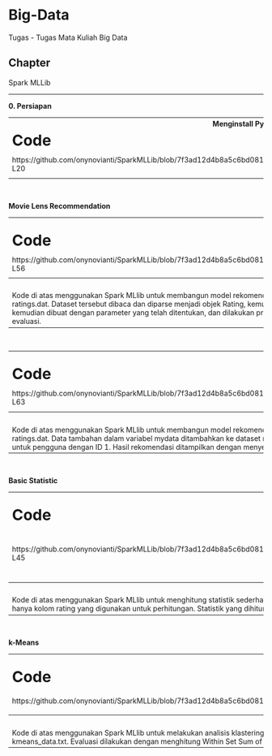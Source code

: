 # Big-Data
Tugas - Tugas Mata Kuliah Big Data

## Chapter
Spark MLLib

<hr/>

**0. Persiapan**
<table border="0">
<tr>
    <th colspan="2" align="center"><b>Menginstall PySpark dan Connect ke Google Drive</b></th>
 </tr>
 <tr>
    <td><b style="font-size:30px">Code</b></td>
    <td><b style="font-size:30px">Output</b></td>
 </tr>
 <tr>
    <td>https://github.com/onynovianti/SparkMLLib/blob/7f3ad12d4b8a5c6bd081e77c942ef89bcac82e5d/copy_of_tugas_minggu_14_spark_mllib_ony.py#L15-L20</td>
    <td><img src="https://github.com/onynovianti/SparkMLLib/blob/aa69e0d9659c083cced75312ad0015bc266896a7/Image/0.%20Persiapan.png"></td>
 </tr>
</table><br>

**Movie Lens Recommendation**
<table border="0">
 <tr>
    <th colspan="2" align="center"><b>Slide 30</b></th>
 </tr>
 <tr>
    <td><b style="font-size:30px">Code</b></td>
    <td><b style="font-size:30px">Output</b></td>
 </tr>
 <tr>
    <td>https://github.com/onynovianti/SparkMLLib/blob/7f3ad12d4b8a5c6bd081e77c942ef89bcac82e5d/copy_of_tugas_minggu_14_spark_mllib_ony.py#L22-L56</td>
    <td><img src="https://github.com/onynovianti/SparkMLLib/blob/aa69e0d9659c083cced75312ad0015bc266896a7/Image/Slide%2030.png"></td>
 </tr>
 <tr>
    <th colspan="2" align="center">Penjelasan</th>
 </tr>
 <tr>
    <td>Kode di atas menggunakan Spark MLlib untuk membangun model rekomendasi menggunakan metode ALS (Alternating Least Squares) pada dataset ratings.dat. Dataset tersebut dibaca dan diparse menjadi objek Rating, kemudian dibagi menjadi data training (80%) dan data test (20%). Model ALS kemudian dibuat dengan parameter yang telah ditentukan, dan dilakukan prediksi pada data test. Mean Squared Error (MSE) dihitung sebagai metrik evaluasi.</td>
 </tr>
</table><br>

<table border="0">
 <tr>
    <th colspan="2" align="center"><b>Slide 48</b></th>
 </tr>
 <tr>
    <td><b style="font-size:30px">Code</b></td>
    <td><b style="font-size:30px">Output</b></td>
 </tr>
 <tr>
    <td>https://github.com/onynovianti/SparkMLLib/blob/7f3ad12d4b8a5c6bd081e77c942ef89bcac82e5d/copy_of_tugas_minggu_14_spark_mllib_ony%20(2).py#L22-L63</td>
    <td><img src="https://github.com/onynovianti/SparkMLLib/blob/aa69e0d9659c083cced75312ad0015bc266896a7/Image/Slide%2048.png"></td>
 </tr>
 <tr>
    <th colspan="2" align="center">Penjelasan</th>
 </tr>
 <tr>
    <td>Kode di atas menggunakan Spark MLlib untuk membangun model rekomendasi dengan menggunakan algoritma ALS (Alternating Least Squares) pada dataset ratings.dat. Data tambahan dalam variabel mydata ditambahkan ke dataset ratings. Model yang dibangun digunakan untuk menghasilkan rekomendasi produk untuk pengguna dengan ID 1. Hasil rekomendasi ditampilkan dengan menyertakan nama produk yang diurutkan berdasarkan peringkat.</td>
 </tr>
</table><br>

**Basic Statistic**
<table border="0">
 <tr>
    <th colspan="2" align="center"><b>Basic Statistic</b></th>
 </tr>
 <tr>
    <td><b style="font-size:30px">Code</b></td>
    <td><b style="font-size:30px">Output</b></td>
 </tr>
 <tr>
    <td>https://github.com/onynovianti/SparkMLLib/blob/7f3ad12d4b8a5c6bd081e77c942ef89bcac82e5d/copy_of_tugas_minggu_14_spark_mllib_ony%20(3).py#L22-L45</td>
    <td><img src="https://github.com/onynovianti/spark-streaming/blob/master/00_images/copy%20afiin.png"> <br>
    <img src="https://github.com/onynovianti/SparkMLLib/blob/aa69e0d9659c083cced75312ad0015bc266896a7/Image/Slide%2049.png"></td>
 </tr>
 <tr>
    <th colspan="2" align="center">Penjelasan</th>
 </tr>
 <tr>
    <td>Kode di atas menggunakan Spark MLlib untuk menghitung statistik sederhana dari dataset ratings.dat. Dataset tersebut diambil dari file ratings.dat, kemudian hanya kolom rating yang digunakan untuk perhitungan. Statistik yang dihitung mencakup nilai rata-rata, variansi, dan jumlah elemen non-nol dalam dataset. </td>
 </tr>
</table>
<br>

**k-Means**
<table border="0">
 <tr>
    <th colspan="2" align="center"><b>k-Means</b></th>
 </tr>
 <tr>
    <td><b style="font-size:30px">Code</b></td>
    <td><b style="font-size:30px">Output</b></td>
 </tr>
 <tr>
    <td>https://github.com/onynovianti/SparkMLLib/blob/7f3ad12d4b8a5c6bd081e77c942ef89bcac82e5d/copy_of_tugas_minggu_14_spark_mllib_ony%20(1).py#L44</td>
    <td><img src="https://github.com/onynovianti/SparkMLLib/blob/aa69e0d9659c083cced75312ad0015bc266896a7/Image/Slide%2054.png"></td>
 </tr>
 <tr>
    <th colspan="2" align="center">Penjelasan</th>
 </tr>
 <tr>
    <td>Kode di atas menggunakan Spark MLlib untuk melakukan analisis klastering dengan menggunakan algoritma K-Means pada dataset yang diambil dari file kmeans_data.txt. Evaluasi dilakukan dengan menghitung Within Set Sum of Squared Errors (WSSSE) untuk mengukur kualitas klastering yang dihasilkan.</td>
 </tr>
</table><br>